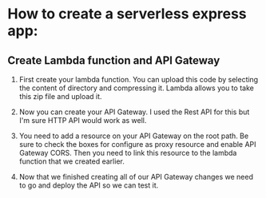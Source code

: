# How to create a serverless express app:

## Create Lambda function and API Gateway
1) First create your lambda function. You can upload this code by selecting the content of directory and compressing it. Lambda allows you to take this zip file and upload it.

2) Now you can create your API Gateway. I used the Rest API for this but I'm sure HTTP API would work as well.

3) You need to add a resource on your API Gateway on the root path. Be sure to check the boxes for configure as proxy resource and enable API Gateway CORS. Then you need to link this resource to the lambda function that we created earlier.

4) Now that we finished creating all of our API Gateway changes we need to go and deploy the API so we can test it.